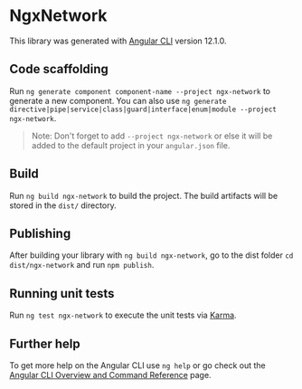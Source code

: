 # NgxNetwork

This library was generated with [Angular CLI](https://github.com/angular/angular-cli) version 12.1.0.

## Code scaffolding

Run `ng generate component component-name --project ngx-network` to generate a new component. You can also use `ng generate directive|pipe|service|class|guard|interface|enum|module --project ngx-network`.
> Note: Don't forget to add `--project ngx-network` or else it will be added to the default project in your `angular.json` file. 

## Build

Run `ng build ngx-network` to build the project. The build artifacts will be stored in the `dist/` directory.

## Publishing

After building your library with `ng build ngx-network`, go to the dist folder `cd dist/ngx-network` and run `npm publish`.

## Running unit tests

Run `ng test ngx-network` to execute the unit tests via [Karma](https://karma-runner.github.io).

## Further help

To get more help on the Angular CLI use `ng help` or go check out the [Angular CLI Overview and Command Reference](https://angular.io/cli) page.
